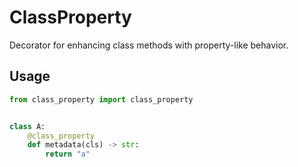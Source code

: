 # ClassProperty

Decorator for enhancing class methods with property-like behavior.

## Usage

```python
from class_property import class_property


class A:
    @class_property
    def metadata(cls) -> str:
        return "a"
```
